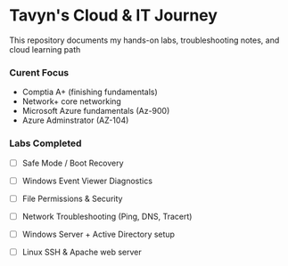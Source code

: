 # Tavyn's Cloud & IT Journey 
This repository documents my hands-on labs, troubleshooting notes, and cloud learning path

### Curent Focus 
- Comptia A+ (finishing fundamentals)
- Network+ core networking
- Microsoft Azure fundamentals (Az-900)
- Azure Adminstrator (AZ-104)

### Labs Completed 
- [ ] Safe Mode / Boot Recovery
- [ ] Windows Event Viewer Diagnostics
- [ ] File Permissions & Security
- [ ] Network Troubleshooting (Ping, DNS, Tracert)
- [ ] Windows Server + Active Directory setup
- [ ] Linux SSH & Apache web server

